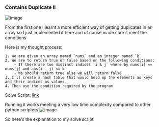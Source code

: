 <h3> Contains Duplicate II </h3>

![image](https://github.com/h4ckyou/h4ckyou.github.io/assets/127159644/4422d344-3dfa-458c-8e08-02335c965cf8)

From the first one I learnt a more efficient way of getting duplicates in an array so I just implemented it here and of cause made sure it meet the conditions

Here is my thought process:

```
1. We are given an array named `nums` and an integer named `k`
2. We are to return true or false based on the following conditions:
	- If there are two distinct indices `i & j` where by nums[i] == nums[j] and abs(i - j) <= k
	- We should return true else we will return false
3. I'll create a hash table that would hold up the elements as keys and their indices as values
4. Then use the condition required by the program
```

Solve Script: [link]()

Running it works meeting a very low time complexity compared to other python scripters
![image](https://github.com/h4ckyou/h4ckyou.github.io/assets/127159644/260ee4ce-db35-409c-9860-bf6e05b85fa3)

So here's the explanation to my solve script
